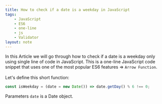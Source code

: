 ```yaml
---
title: How to check if a date is a weekday in JavaScript
tags:
    - JavaScript
    - ES6
    - one-line
    - js
    - Validator
layout: note
---
```




In this Article we will go through how to check if a date is a weekday only using single line of code in JavaScript.
This is a one-line JavaScript code snippet that uses one of the most popular ES6 features => `Arrow Function`.
<br/>
<br/>
Let's define this short function:

```js {.wrap}
const isWeekday = (date = new Date()) => date.getDay() % 6 !== 0;
```
Parameters `date` is a Date object.


